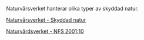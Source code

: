 Naturvårsverket hanterar olika typer av skyddad natur.

[Naturvårsverket - Skyddad natur](https://www.naturvardsverket.se/amnesomraden/skyddad-natur?_t_hit.id=Boilerplate_Episerver_Features_EpiserverFind_Models_EpiserverFindDocument/1471_sv&_t_q=skyddad%20natur&_t_id=zzr5U7RdT2mqHG2LOnhUlw&_t_tags=siteid:69c7ea6e-2b02-4832-8c8c-31da973f12f1,language:sv#E-795042545)

[Naturvårdsverket - NFS 2001:10](https://www.naturvardsverket.se/globalassets/nfs/2001/nfs2001-10.pdf)
